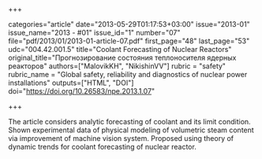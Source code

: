 +++

categories="article"
date="2013-05-29T01:17:53+03:00"
issue="2013-01"
issue_name="2013 - #01"
issue_id="1"
number="07"
file="pdf/2013/01/2013-01-article-07.pdf"
first_page="48"
last_page="53"
udc="004.42.001.5"
title="Coolant Forecasting of Nuclear Reactors"
original_title="Прогнозирование состояния теплоносителя ядерных реакторов"
authors=["MalovikKH", "NikishinVV"]
rubric = "safety"
rubric_name = "Global safety, reliability and diagnostics of nuclear power installations"
outputs=["HTML", "DOI"]
doi="https://doi.org/10.26583/npe.2013.1.07"

+++

The article considers analytic forecasting of coolant and its limit condition. Shown experimental data of physical modeling of volumetric steam content via improvement of machine vision system. Proposed using theory of dynamic trends for coolant forecasting of nuclear reactor.